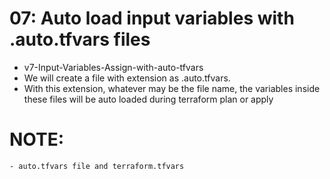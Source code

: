 # 07: Auto load input variables with .auto.tfvars files
- v7-Input-Variables-Assign-with-auto-tfvars
- We will create a file with extension as .auto.tfvars.
- With this extension, whatever may be the file name, the variables inside these files will be auto loaded during terraform plan or apply

# NOTE: 
    - auto.tfvars file and terraform.tfvars 